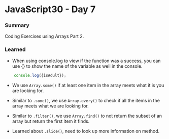 # JavaScript30 - Day 7

### **Summary**
Coding Exercises using Arrays Part 2.

### **Learned**

* When using console.log to view if the function was a success, you can use {} to show the name of the variable as well in the console.

```javascript
    console.log({isAdult});
```

* We use `Array.some()` if at least one item in the array meets what it is you are looking for.

* Similar to `.some()`, we use `Array.every()` to check if all the items in the array meets what we are looking for.

* Similar to `.filter()`, we use `Array.find()` to not return the subset of an array but return the first item it finds.

* Learned about `.slice()`, need to look up more information on method.
